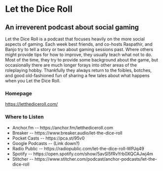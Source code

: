# Let the Dice Roll
## An irreverent podcast about social gaming 

Let the Dice Roll is a podcast that focuses heavily on the more social aspects of gaming. Each week best friends, and co-hosts Raspathir, and Banjo try to tell a story or two about gaming sessions past. Where others might provide tips for how to improve, they usually teach what not to do. Most of the time, they try to provide some background about the game, but occasionally there are much longer forays into other areas of the roleplaying hobby. Thankfully they always return to the foibles, botches, and good old-fashioned fun of sharing a few tales about what happens when you Let the Dice Roll.

### Homepage
https://letthediceroll.com/

### Where to Listen
<ul>
  <li>Anchor.fm -- https://anchor.fm/letthediceroll.com</li>
  <li>Breaker -- https://www.breaker.audio/let-the-dice-roll</li>
  <li>Pocket Casts -- https://pca.st/95v0</li>
  <li>Google Podcasts -- (Link down?)</li>
  <li>Radio Public -- https://radiopublic.com/let-the-dice-roll-WPJq49</li>
  <li>Spotify -- https://open.spotify.com/show/5avSl5fRvYrb0XQCAJwj4m</li>
  <li>Stitcher -- https://www.stitcher.com/podcast/anchor-podcasts/let-the-dice-roll</li>
</ul>
